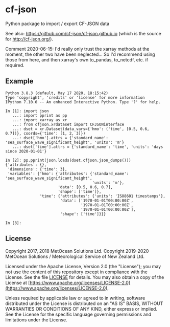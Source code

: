 # cf-json
Python package to import / export CF-JSON data

See also: https://github.com/cf-json/cf-json.github.io (which is the source for http://cf-json.org/).

Comment 2020-06-15: I'd really only trust the xarray methods at the moment, the other two have been neglected... So I'd recommend using those from here, and then xarray's own to_pandas, to_netcdf, etc. if required.


## Example

```python3
Python 3.8.3 (default, May 17 2020, 18:15:42)
Type 'copyright', 'credits' or 'license' for more information
IPython 7.10.0 -- An enhanced Interactive Python. Type '?' for help.

In [1]: import json
   ...: import pprint as pp
   ...: import xarray as xr
   ...: from cfjson.xrdataset import CFJSONinterface
   ...: dset = xr.Dataset(data_vars={'hmo': ('time', [0.5, 0.6, 0.7])}, coords={'time': [1, 2, 3]})
   ...: dset['hmo'].attrs = {'standard_name': 'sea_surface_wave_significant_height', 'units': 'm'}
   ...: dset['time'].attrs = {'standard_name': 'time', 'units': 'days since 2020-01-01'}

In [2]: pp.pprint(json.loads(dset.cfjson.json_dumps()))
{'attributes': {},
 'dimensions': {'time': 3},
 'variables': {'hmo': {'attributes': {'standard_name': 'sea_surface_wave_significant_height',
                                      'units': 'm'},
                       'data': [0.5, 0.6, 0.7],
                       'shape': ['time']},
               'time': {'attributes': {'units': 'ISO8601 timestamps'},
                        'data': ['1970-01-01T00:00:00Z',
                                 '1970-01-01T00:00:00Z',
                                 '1970-01-01T00:00:00Z'],
                        'shape': ['time']}}}

In [3]:
```

## License

Copyright 2017, 2018 MetOcean Solutions Ltd.
Copyright 2019-2020 MetOcean Solutions / Meteorological Service of New Zealand Ltd.

Licensed under the Apache License, Version 2.0 (the "License"); you may not use
the content of this repository except in compliance with the License. See the
file [LICENSE](LICENSE) for details. You may also obtain a copy of the
License at
[https://www.apache.org/licenses/LICENSE-2.0](https://www.apache.org/licenses/LICENSE-2.0).

Unless required by applicable law or agreed to in writing, software distributed
under the License is distributed on an "AS IS" BASIS, WITHOUT WARRANTIES OR
CONDITIONS OF ANY KIND, either express or implied.  See the License for the
specific language governing permissions and limitations under the License.
